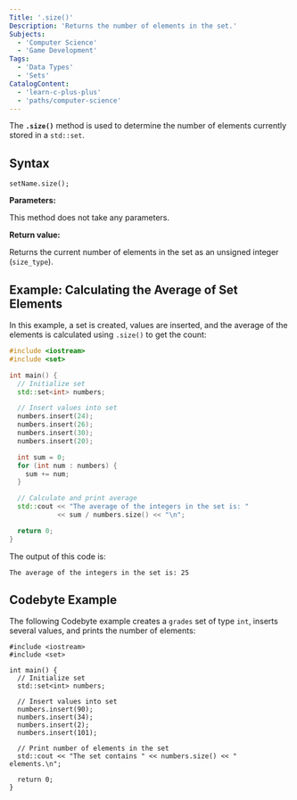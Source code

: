 ```yaml
---
Title: '.size()'
Description: 'Returns the number of elements in the set.'
Subjects:
  - 'Computer Science'
  - 'Game Development'
Tags:
  - 'Data Types'
  - 'Sets'
CatalogContent:
  - 'learn-c-plus-plus'
  - 'paths/computer-science'
---
```


The **`.size()`** method is used to determine the number of elements currently stored in a `std::set`.

## Syntax

```pseudo
setName.size();
```

**Parameters:**

This method does not take any parameters.

**Return value:**

Returns the current number of elements in the set as an unsigned integer (`size_type`).

## Example: Calculating the Average of Set Elements

In this example, a set is created, values are inserted, and the average of the elements is calculated using `.size()` to get the count:

```cpp
#include <iostream>
#include <set>

int main() {
  // Initialize set
  std::set<int> numbers;

  // Insert values into set
  numbers.insert(24);
  numbers.insert(26);
  numbers.insert(30);
  numbers.insert(20);

  int sum = 0;
  for (int num : numbers) {
    sum += num;
  }

  // Calculate and print average
  std::cout << "The average of the integers in the set is: "
            << sum / numbers.size() << "\n";

  return 0;
}
```

The output of this code is:

```shell
The average of the integers in the set is: 25
```

## Codebyte Example

The following Codebyte example creates a `grades` set of type `int`, inserts several values, and prints the number of elements:

```codebyte/cpp
#include <iostream>
#include <set>

int main() {
  // Initialize set
  std::set<int> numbers;

  // Insert values into set
  numbers.insert(90);
  numbers.insert(34);
  numbers.insert(2);
  numbers.insert(101);

  // Print number of elements in the set
  std::cout << "The set contains " << numbers.size() << " elements.\n";

  return 0;
}
```
